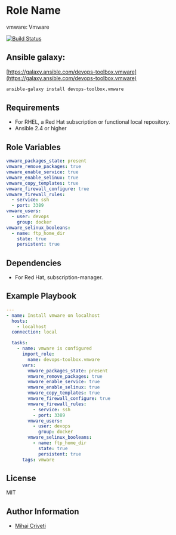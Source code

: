 Role Name
=========

vmware: Vmware

[![Build Status](https://travis-ci.org/cmihai-ansible/vmware.svg?branch=master)](https://travis-ci.org/cmihai-ansible/vmware)

Ansible galaxy:
---------------

[https://galaxy.ansible.com/devops-toolbox.vmware](https://galaxy.ansible.com/devops-toolbox.vmware)

```bash
ansible-galaxy install devops-toolbox.vmware
```

Requirements
------------

- For RHEL, a Red Hat subscription or functional local repository.
- Ansible 2.4 or higher

Role Variables
--------------

```yaml
vmware_packages_state: present
vmware_remove_packages: true
vmware_enable_service: true
vmware_enable_selinux: true
vmware_copy_templates: true
vmware_firewall_configure: true
vmware_firewall_rules:
  - service: ssh
  - port: 3389
vmware_users:
  - user: devops
    group: docker
vmware_selinux_booleans:
  - name: ftp_home_dir
    state: true
    persistent: true
```

Dependencies
------------

- For Red Hat, subscription-manager.

Example Playbook
----------------

```yaml
---
- name: Install vmware on localhost
  hosts:
    - localhost
  connection: local

  tasks:
    - name: vmware is configured
      import_role:
        name: devops-toolbox.vmware
      vars:
        vmware_packages_state: present
        vmware_remove_packages: true
        vmware_enable_service: true
        vmware_enable_selinux: true
        vmware_copy_templates: true
        vmware_firewall_configure: true
        vmware_firewall_rules:
          - service: ssh
          - port: 3389
        vmware_users:
          - user: devops
            group: docker
        vmware_selinux_booleans:
          - name: ftp_home_dir
            state: true
            persistent: true
      tags: vmware
```

License
-------

MIT

Author Information
------------------

- [Mihai Criveti](https://www.linkedin.com/in/devops-toolbox.)
